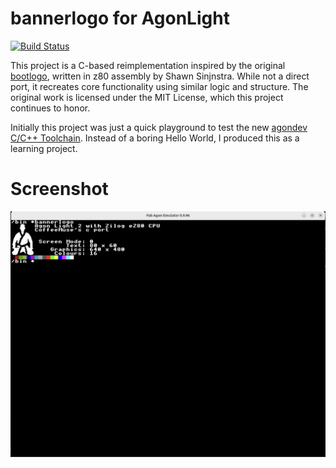 # bannerlogo for AgonLight
[![Build Status](https://github.com/coffeemuse/bannerlogo/actions/workflows/main.yml/badge.svg)](https://github.com/coffeemuse/bannerlogo/actions)

This project is a C-based reimplementation inspired by the original [bootlogo](https://github.com/sijnstra/agon-projects/tree/main/bootlogo), written in z80 assembly by Shawn Sinjnstra. While not a direct port, it recreates core functionality using similar logic and structure. The original work is licensed under the MIT License, which this project continues to honor.

Initially this project was just a quick playground to test the new [agondev C/C++ Toolchain](https://github.com/AgonPlatform/agondev). Instead of a boring Hello World, I produced this as a learning project.

# Screenshot

![Screenshot of bannerlogo running in Fab Agon Emulator](./assets/BannerLogo-Screenshot.png)
